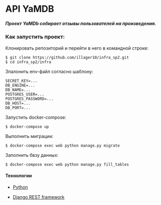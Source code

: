 # API YaMDB

##### Проект YaMDb собирает отзывы пользователей на произведения.

### Как запустить проект:

Клонировать репозиторий и перейти в него в командной строке:

```
$ git clone https://github.com/illager10/infra_sp2.git
$ cd infra_sp2/infra
```
Зпалонить env-файл согласно шаблону:
```
SECRET_KEY=...
DB_ENGINE=...
DB_NAME=...
POSTGRES_USER=...
POSTGRES_PASSWORD=...
DB_HOST=...
DB_PORT=...
```

Запустить docker-compose:

```
$ docker-compose up 
```

Выполнить миграции:

```
$ docker-compose exec web python manage.py migrate
```

Заполнить бвзу данных:

```
$ docker-compose exec web python manage.py fill_tables
```

#### Технологии
  
* [Python](https://www.python.org)

* [Django REST framework](https://www.django-rest-framework.org)

